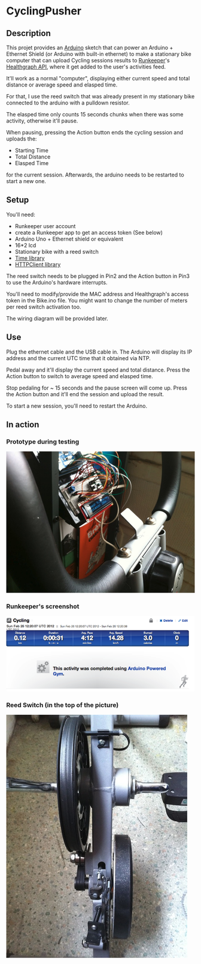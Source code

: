 # CyclingPusher

## Description

This projet provides an [Arduino](http://arduino.cc/) sketch that can power an Arduino + Ethernet Shield (or Arduino with built-in ethernet) to make a stationary bike computer that can upload Cycling sessions results to [Runkeeper](http://runkeeper.com/)'s [Healthgraph API](http://developer.runkeeper.com/healthgraph), where it get added to the user's activities feed.

It'll work as a normal "computer", displaying either current speed and total distance or average speed and elasped time.

For that, I use the reed switch that was already present in my stationary bike connected to the arduino with a pulldown resistor.

The elasped time only counts 15 seconds chunks when there was some activity, otherwise it'll pause.

When pausing, pressing the Action button ends the cycling session and uploads the:

 * Starting Time
 * Total Distance
 * Elasped Time

for the current session. Afterwards, the arduino needs to be restarted to start a new one.

## Setup

You'll need:

 * Runkeeper user account
 * create a Runkeeper app to get an access token (See below)
 * Arduino Uno + Ethernet shield or equivalent
 * 16*2 lcd
 * Stationary bike with a reed switch
 * [Time library](http://arduino.cc/playground/Code/Time)
 * [HTTPClient library](http://interactive-matter.eu/how-to/arduino-http-client-library/)

The reed switch needs to be plugged in Pin2 and the Action button in Pin3 to use the Arduino's hardware interrupts.

You'll need to modify/provide the MAC address and Healthgraph's access token in the Bike.ino file.
You might want to change the number of meters per reed switch activation too.

The wiring diagram will be provided later.

## Use

Plug the ethernet cable and the USB cable in.
The Arduino will display its IP address and the current UTC time that it obtained via NTP.

Pedal away and it'll display the current speed and total distance. Press the Action button to switch to average speed and elasped time.

Stop pedaling for ~ 15 seconds and the pause screen will come up. Press the Action button and it'll end the session and upload the result.

To start a new session, you'll need to restart the Arduino.

## In action

### Prototype during testing
![Prototype during testing](images/prototype.jpg)
### Runkeeper's screenshot
![Runkeeper screenshot](images/BikeProjectRunkeeper.png)
### Reed Switch (in the top of the picture)
![Stationary bike's reed switch and magnetic brake](images/bike.jpg)
